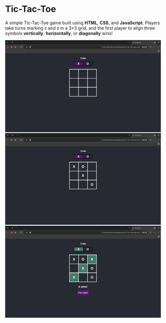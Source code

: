 # Tic-Tac-Toe

A simple Tic-Tac-Toe game built using **HTML**, **CSS**, and **JavaScript**. Players take turns marking `X` and `O` in a 3×3 grid, and the first player to align three symbols **vertically**, **horizontally**, or **diagonally** wins!

![Game Screenshot](photos/1.png)
![Game Screenshot](photos/2.png)
![Game Screenshot](photos/3.png)